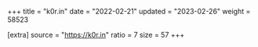 +++
title = "k0r.in"
date = "2022-02-21"
updated = "2023-02-26"
weight = 58523

[extra]
source = "https://k0r.in"
ratio = 7
size = 57
+++
